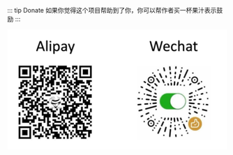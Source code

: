 
::: tip Donate
如果你觉得这个项目帮助到了你，你可以帮作者买一杯果汁表示鼓励
:::

<img src="../img/donate.jpg" width = "600"     align=center />
